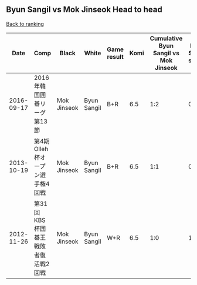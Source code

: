 ## Byun Sangil vs Mok Jinseok Head to head

[Back to ranking](../../index.md)




| **Date** | **Comp** | **Black** | **White** | **Game result** | **Komi** | **Cumulative Byun Sangil vs Mok Jinseok** | **Byun Sangil streak** | **Mok Jinseok streak** | 
| --- | --- | --- | --- | --- | --- | --- | --- | --- |
| 2016-09-17 | 2016年韓国囲碁リーグ第13節 | Mok Jinseok | Byun Sangil | B+R | 6.5 | 1:2 | 0 | 2 | 
| 2013-10-19 | 第4期Olleh杯オープン選手権4回戦 | Mok Jinseok | Byun Sangil | B+R | 6.5 | 1:1 | 0 | 1 | 
| 2012-11-26 | 第31回KBS杯囲碁王戦敗者復活戦2回戦 | Mok Jinseok | Byun Sangil | W+R | 6.5 | 1:0 | 1 | 0 |




